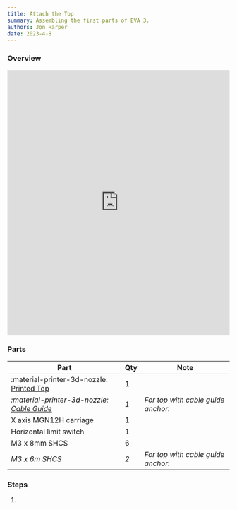 ```yaml
---
title: Attach the Top
summary: Assembling the first parts of EVA 3.
authors: Jon Harper
date: 2023-4-8
---
```


### Overview

<iframe src="https://jon-harper.github.io/E34M1/assets/vid/top.mp4" frameborder="0" width="100%" height="600px" allowfullscreen></iframe>

### Parts

| Part | Qty | Note |
|---|---|---|
| :material-printer-3d-nozzle: [Printed Top](../modules/top.md) | 1 | |
| *:material-printer-3d-nozzle: [Cable Guide](../modules/top.md)* | *1* | *For top with cable guide anchor.* |
| X axis MGN12H carriage                   | 1 | |
| Horizontal limit switch                  | 1 | |
| M3 x 8mm SHCS                            | 6 | |
| *M3 x 6m SHCS*                           | *2* | *For top with cable guide anchor.* |

### Steps

1.